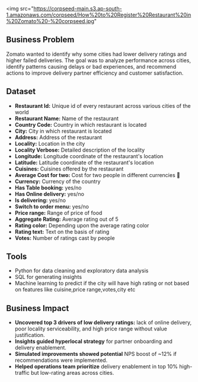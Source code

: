 <img src="https://corpseed-main.s3.ap-south-1.amazonaws.com/corpseed/How%20to%20Register%20Restaurant%20in%20Zomato%20-%20corpseed.jpg" 
<h2>Business Problem</h2>
<p>Zomato wanted to identify why some cities had lower delivery ratings and higher failed deliveries. The goal was to analyze performance across cities, identify patterns causing delays or bad experiences, and recommend actions to improve delivery partner efficiency and customer satisfaction.</p>
<h2>Dataset</h2>
<ul>
    <li><strong>Restaurant Id:</strong> Unique id of every restaurant across various cities of the world</li>
    <li><strong>Restaurant Name:</strong> Name of the restaurant</li>
    <li><strong>Country Code:</strong> Country in which restaurant is located</li>
    <li><strong>City:</strong> City in which restaurant is located</li>
    <li><strong>Address:</strong> Address of the restaurant</li>
    <li><strong>Locality:</strong> Location in the city</li>
    <li><strong>Locality Verbose:</strong> Detailed description of the locality</li>
    <li><strong>Longitude:</strong> Longitude coordinate of the restaurant's location</li>
    <li><strong>Latitude:</strong> Latitude coordinate of the restaurant's location</li>
    <li><strong>Cuisines:</strong> Cuisines offered by the restaurant</li>
    <li><strong>Average Cost for two:</strong> Cost for two people in different currencies 👫</li>
    <li><strong>Currency:</strong> Currency of the country</li>
    <li><strong>Has Table booking:</strong> yes/no</li>
    <li><strong>Has Online delivery:</strong> yes/no</li>
    <li><strong>Is delivering:</strong> yes/no</li>
    <li><strong>Switch to order menu:</strong> yes/no</li>
    <li><strong>Price range:</strong> Range of price of food</li>
    <li><strong>Aggregate Rating:</strong> Average rating out of 5</li>
    <li><strong>Rating color:</strong> Depending upon the average rating color</li>
    <li><strong>Rating text:</strong> Text on the basis of rating</li>
    <li><strong>Votes:</strong> Number of ratings cast by people</li>
  </ul>

  <h2>Tools</h2>
  <ul>
    <li>Python for data cleaning and exploratory data analysis</li>
    <li>SQL for generating insights</li>
    <li>Machine learning to predict if the city will have high rating or not based on features like cuisine,price range,votes,city etc</li>
  </ul>

<h2>Business Impact</h2>
<ul>
  <li><strong>Uncovered top 3 drivers of low delivery ratings:</strong> lack of online delivery, poor locality serviceability, and high price range without value justification.</li>
  <li><strong>Insights guided hyperlocal strategy</strong> for partner onboarding and delivery enablement.</li>
  <li><strong>Simulated improvements showed potential</strong> NPS boost of ~12% if recommendations were implemented.</li>
  <li><strong>Helped operations team prioritize</strong> delivery enablement in top 10% high-traffic but low-rating areas across cities.</li>
</ul>




  
